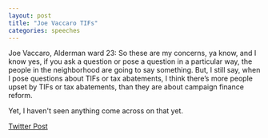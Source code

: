 ```yaml
---
layout: post
title: "Joe Vaccaro TIFs"
categories: speeches
---
```


Joe Vaccaro, Alderman ward 23: So these are my concerns, ya know, and I know yes, if you ask a question or pose a question in a particular way, the people in the neighborhood are going to say something. But, I still say, when I pose questions about TIFs or tax abatements, I think there’s more people upset by TIFs or tax abatements, than they are about campaign finance reform. 

Yet, I haven't seen anything come across on that yet.

[Twitter Post](https://twitter.com/StlPoliticClips/status/1391550284267204610?s=20)
